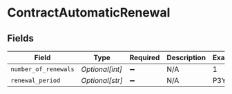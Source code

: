 # ContractAutomaticRenewal


## Fields

| Field                | Type                 | Required             | Description          | Example              |
| -------------------- | -------------------- | -------------------- | -------------------- | -------------------- |
| `number_of_renewals` | *Optional[int]*      | :heavy_minus_sign:   | N/A                  | 1                    |
| `renewal_period`     | *Optional[str]*      | :heavy_minus_sign:   | N/A                  | P3Y                  |